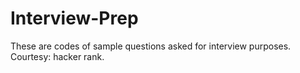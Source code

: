 # Interview-Prep
  These are codes of sample questions asked for interview purposes. 
  Courtesy: hacker rank.
